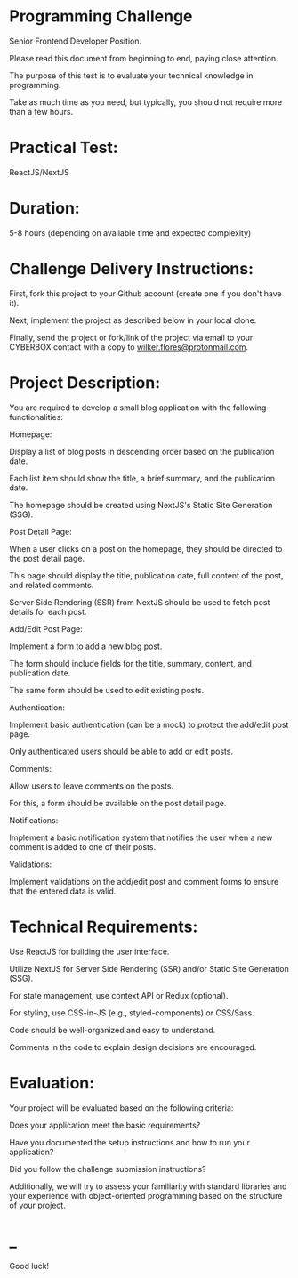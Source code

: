 # Programming Challenge 

Senior Frontend Developer Position.

Please read this document from beginning to end, paying close attention. 

The purpose of this test is to evaluate your technical knowledge in programming.

Take as much time as you need, but typically, you should not require more than a few hours.

# Practical Test:

  ReactJS/NextJS


# Duration:

  5-8 hours (depending on available time and expected complexity)

# Challenge Delivery Instructions:

  First, fork this project to your Github account (create one if you don't have it).
  
  Next, implement the project as described below in your local clone.
  
  Finally, send the project or fork/link of the project via email to your CYBERBOX contact with a copy to wilker.flores@protonmail.com.

# Project Description:

  You are required to develop a small blog application with the following functionalities:
  
  
Homepage:
  
  Display a list of blog posts in descending order based on the publication date. 
  
  Each list item should show the title, a brief summary, and the publication date.
  
  The homepage should be created using NextJS's Static Site Generation (SSG).
  
  
Post Detail Page: 
  
  When a user clicks on a post on the homepage, they should be directed to the post detail page. 
  
  This page should display the title, publication date, full  content of the post, and related comments. 
  
  Server Side Rendering (SSR) from NextJS should be used to fetch post details for each post.
  
  
Add/Edit Post Page:
  
  Implement a form to add a new blog post. 
  
  The form should include fields for the title, summary, content, and publication date.
  
  The same form should be used to edit existing posts.
  
  
Authentication:

  Implement basic authentication (can be a mock) to protect the add/edit post page.
  
  Only authenticated users should be able to add or edit posts.
  
  
Comments:

  Allow users to leave comments on the posts. 
  
  For this, a form should be available on the post detail page.
  
  
Notifications:

  Implement a basic notification system that notifies the user when a new comment is added to one of their posts.
  
  
Validations:

  Implement validations on the add/edit post and comment forms to ensure that the entered data is valid.
  

# Technical Requirements:

  Use ReactJS for building the user interface.
  
  Utilize NextJS for Server Side Rendering (SSR) and/or Static Site Generation (SSG).
  
  For state management, use context API or Redux (optional).
  
  For styling, use CSS-in-JS (e.g., styled-components) or CSS/Sass.
  
  Code should be well-organized and easy to understand.
  
  Comments in the code to explain design decisions are encouraged.

# Evaluation:

Your project will be evaluated based on the following criteria:

  Does your application meet the basic requirements?
  
  Have you documented the setup instructions and how to run your application?
  
  Did you follow the challenge submission instructions?

Additionally, we will try to assess your familiarity with standard libraries and your experience with object-oriented programming based on the structure of your project.

# _


Good luck!

